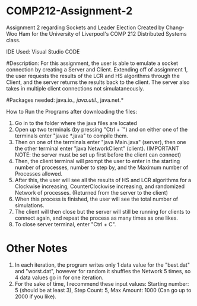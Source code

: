 # COMP212-Assignment-2
Assignment 2 regarding Sockets and Leader Election
Created by Chang-Woo Ham for the University of Liverpool's COMP 212 Distributed Systems class.

IDE Used: Visual Studio CODE

#Description:
For this assignment, the user is able to emulate a socket connection by creating a Server and Client. Extending off of assignment 1, the user requests the results of the LCR and HS algorithms through the Client, and the server returns the results back to the client. The server also takes in multiple client connections not simulataneously.

#Packages needed:
java.io.*,  java.util.*, java.net.*

How to Run the Programs after downloading the files:
1) Go in to the folder where the java files are located
2) Open up two terminals (by pressing "Ctrl + `") and on either one of the terminals enter "javac *.java" to compile them. 
3) Then on one of the terminals enter "java Main.java" (server), then one the other terminal enter "java NetworkClient" (client). (IMPORTANT NOTE: the server must be set up first before the client can connect)
4) Then, the client terminal will prompt the user to enter in the starting number of processes, number to step by, and the Maximum number of Processes allowed.
5) After this, the user will see all the results of HS and LCR algorithms for a Clockwise increasing, CounterClockwise increasing, and randomized Network of processes. (Returned from the server to the client)
6) When this process is finished, the user will see the total number of simulations. 
7) The client will then close but the server will still be running for clients to connect again, and repeat the process as many times as one likes.
8) To close server terminal, enter "Ctrl + C".

# Other Notes
1) In each iteration, the program writes only 1 data value for the "best.dat" and "worst.dat", however for random it shuffles the Network 5 times, so 4 data values go in for one iteration.
2) For the sake of time, I recommend these input values: Starting number: 5 (should be at least 3), Step Count: 5, Max Amount: 1000 (Can go up to 2000 if you like).
